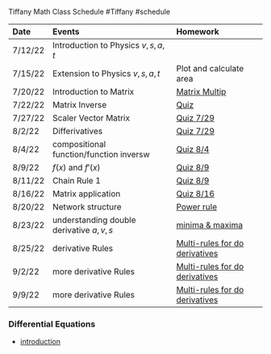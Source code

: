 Tiffany Math Class Schedule
#Tiffany #schedule 


| Date |Events  | Homework
|:--|:--|:--|
| $7/12/22$ | Introduction to Physics $v,s,a,t$ | |
| $7/15/22$ | Extension to Physics $v,s,a,t$ |Plot and calculate area |
| $7/20/22$ | Introduction to Matrix |[Matrix Multip](https://www.mathsisfun.com/algebra/matrix-multiplying.html) |
| $7/22/22$ | Matrix Inverse | [Quiz](https://www.mathsisfun.com/algebra/matrix-inverse.html) |
| $7/27/22$ | Scaler Vector Matrix |[Quiz 7/29 ](https://www.mathsisfun.com/algebra/scalar-vector-matrix.html)|
| $8/2/22$ | Differivatives |[Quiz 7/29 ](https://www.mathsisfun.com/algebra/scalar-vector-matrix.html)|
| $8/4/22$ | compositional function/function inversw |[Quiz 8/4 ](https://www.mathsisfun.com/sets/functions-composition.html)|
| $8/9/22$ | $f(x)$ and $f'(x)$ |[Quiz 8/9 ](https://www.mathsisfun.com/calculus/derivatives-introduction.html)|
| $8/11/22$ | Chain Rule 1 |[Quiz 8/9 ](https://www.mathsisfun.com/calculus/derivatives-introduction.html)|
| $8/16/22$ | Matrix application |[Quiz 8/16 ](https://www.mathsisfun.com/algebra/matrix-inverse-row-operations-gauss-jordan.html)|
| $8/20/22$ | Network structure |[Power rule ](https://www.mathsisfun.com/calculus/power-rule.html)|
| $8/23/22$ | understanding double derivative $a,v,s$ |[minima & maxima ](https://www.mathsisfun.com/calculus/maxima-minima.html)|
| $8/25/22$ | derivative Rules |[Multi-rules for do derivatives ](https://www.mathsisfun.com/calculus/derivatives-rules.html)|
| $9/2/22$ | more derivative Rules |[Multi-rules for do derivatives ](https://www.mathsisfun.com/calculus/derivatives-rules.html)|
| $9/9/22$ | more derivative Rules |[Multi-rules for do derivatives ](https://www.mathsisfun.com/calculus/derivatives-rules.html)|





### Differential Equations

- [introduction](https://www.mathsisfun.com/calculus/differential-equations.html)
